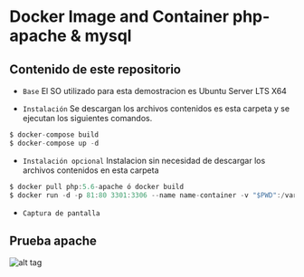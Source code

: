 # Docker Image and Container php-apache & mysql

## Contenido de este repositorio

* `Base` El SO utilizado para esta demostracion es Ubuntu Server LTS X64

* `Instalación` Se descargan los archivos contenidos es esta carpeta y se ejecutan los siguientes comandos.
```c
$ docker-compose build
$ docker-compose up -d
```
* `Instalación opcional` Instalacion sin necesidad de descargar los archivos contenidos en esta carpeta
```c
$ docker pull php:5.6-apache ó docker build
$ docker run -d -p 81:80 3301:3306 --name name-container -v "$PWD":/var/www/html php:5.6-apache -e MYSQL_ROOT_PASSWORD=123456 -d mysql:5.7
```
* `Captura de pantalla` 

## Prueba apache

![alt tag](https://docs.google.com/drawings/d/1dEQl2bB06Jlr6nDXCndcWYLcpSzJr5Knyhg28d_xBgk/pub?w=352&h=137)
